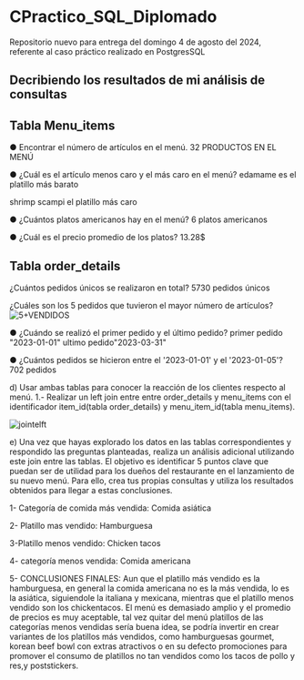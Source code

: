 # CPractico_SQL_Diplomado
Repositorio nuevo para entrega del domingo 4 de agosto del 2024, referente al caso práctico realizado en PostgresSQL
## Decribiendo los resultados de mi análisis de consultas


## Tabla Menu_items

● Encontrar el número de artículos en el menú.
32 PRODUCTOS EN EL MENÚ

● ¿Cuál es el artículo menos caro y el más caro en el menú?
edamame es el platillo más barato

shrimp scampi el platillo más caro

● ¿Cuántos platos americanos hay en el menú?
6 platos americanos

● ¿Cuál es el precio promedio de los platos?
13.28$

## Tabla order_details

¿Cuántos pedidos únicos se realizaron en total?
5730 pedidos únicos

¿Cuáles son los 5 pedidos que tuvieron el mayor número de artículos?
![5+VENDIDOS](https://github.com/user-attachments/assets/dbdb26c7-9c35-4219-a99d-13356c1dedea)


● ¿Cuándo se realizó el primer pedido y el último pedido?
primer pedido "2023-01-01"
ultimo pedido"2023-03-31"

● ¿Cuántos pedidos se hicieron entre el '2023-01-01' y el '2023-01-05'?
702 pedidos

d) Usar ambas tablas para conocer la reacción de los clientes respecto al menú.
1.- Realizar un left join entre entre order_details y menu_items con el identificador item_id(tabla order_details) 
y menu_item_id(tabla menu_items).

![jointelft](https://github.com/user-attachments/assets/844a8dd2-7b6b-441e-81d0-75466e89bbfd)

e) Una vez que hayas explorado los datos en las tablas correspondientes y respondido las
preguntas planteadas, realiza un análisis adicional utilizando este join entre las tablas. El
objetivo es identificar 5 puntos clave que puedan ser de utilidad para los dueños del
restaurante en el lanzamiento de su nuevo menú. Para ello, crea tus propias consultas y
utiliza los resultados obtenidos para llegar a estas conclusiones.

1- Categoría de comida más vendida: Comida asiática 

2- Platillo mas vendido:  Hamburguesa

3-Platillo menos vendido: Chicken tacos

4- categoría menos vendida: Comida americana

5- CONCLUSIONES FINALES:  Aun que el platillo más vendido es la hamburguesa, en general la comida americana no
es la más vendida, lo es la asiática, siguiendole la italiana y mexicana, mientras que el platillo menos vendido son los chickentacos. 
El menú es demasiado amplio y el promedio de precios es muy aceptable, tal vez quitar del menú platillos de las categorías
menos vendidas sería buena idea, se podría invertir en crear variantes de los platillos más vendidos, como hamburguesas gourmet,
korean beef bowl con extras atractivos o en su defecto promociones para promover el consumo de platillos no tan vendidos como los tacos
de pollo y res,y poststickers. 

